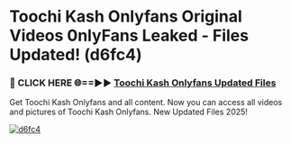 # Toochi Kash Onlyfans Original Videos 0nlyFans Leaked - Files Updated! (d6fc4)

<h3>🔴 CLICK HERE 🌐==►► <a href="https://tinyurl.com/x26r9saj" rel="nofollow">Toochi Kash Onlyfans Updated Files</a></h3>

Get Toochi Kash Onlyfans and all content. Now you can access all videos and pictures of Toochi Kash Onlyfans. New Updated Files 2025!

[![d6fc4](https://i.imgur.com/LkgZPqh.gif)](https://tinyurl.com/x26r9saj)
